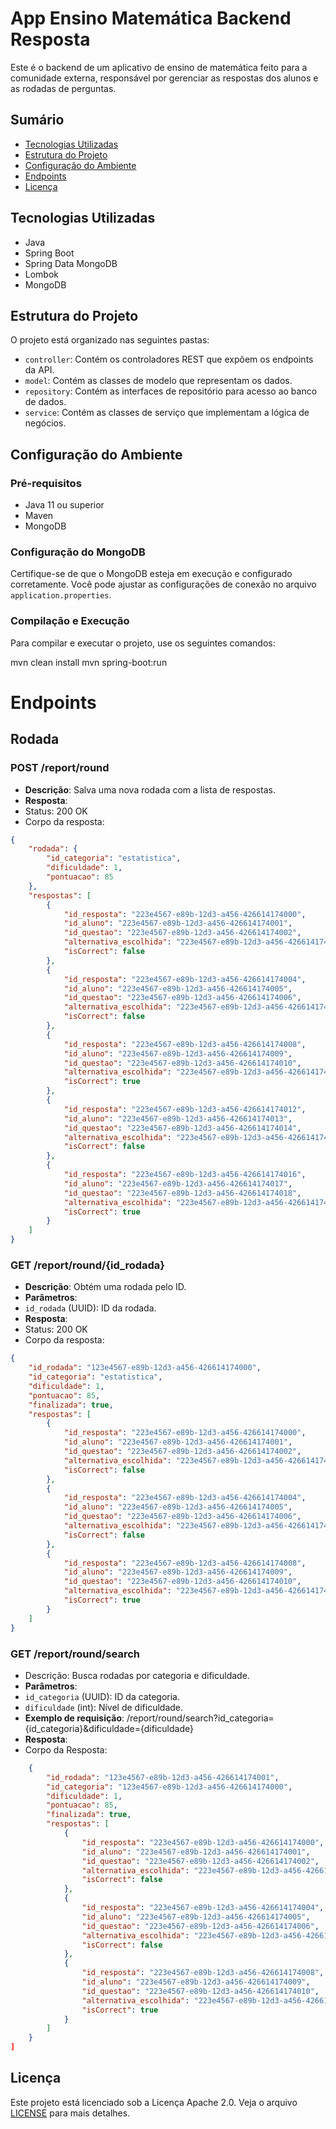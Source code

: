 # App Ensino Matemática Backend Resposta

Este é o backend de um aplicativo de ensino de matemática feito para a comunidade externa, responsável por gerenciar as respostas dos alunos e as rodadas de perguntas.

## Sumário

- [Tecnologias Utilizadas](#tecnologias-utilizadas)
- [Estrutura do Projeto](#estrutura-do-projeto)
- [Configuração do Ambiente](#configuração-do-ambiente)
- [Endpoints](#endpoints)
- [Licença](#licença)


## Tecnologias Utilizadas

- Java
- Spring Boot
- Spring Data MongoDB
- Lombok
- MongoDB

## Estrutura do Projeto

O projeto está organizado nas seguintes pastas:

- `controller`: Contém os controladores REST que expõem os endpoints da API.
- `model`: Contém as classes de modelo que representam os dados.
- `repository`: Contém as interfaces de repositório para acesso ao banco de dados.
- `service`: Contém as classes de serviço que implementam a lógica de negócios.

## Configuração do Ambiente

### Pré-requisitos

- Java 11 ou superior
- Maven
- MongoDB

### Configuração do MongoDB

Certifique-se de que o MongoDB esteja em execução e configurado corretamente. Você pode ajustar as configurações de conexão no arquivo `application.properties`.

### Compilação e Execução

Para compilar e executar o projeto, use os seguintes comandos:

mvn clean install
mvn spring-boot:run

# Endpoints
## Rodada

### POST /report/round
- **Descrição**:  Salva uma nova rodada com a lista de respostas.
- **Resposta**:
- Status: 200 OK
- Corpo da resposta: 
```json
{
    "rodada": {
        "id_categoria": "estatistica",
        "dificuldade": 1,
        "pontuacao": 85
    },
    "respostas": [
        {
            "id_resposta": "223e4567-e89b-12d3-a456-426614174000",
            "id_aluno": "223e4567-e89b-12d3-a456-426614174001",
            "id_questao": "223e4567-e89b-12d3-a456-426614174002",
            "alternativa_escolhida": "223e4567-e89b-12d3-a456-426614174003",
            "isCorrect": false
        },
        {
            "id_resposta": "223e4567-e89b-12d3-a456-426614174004",
            "id_aluno": "223e4567-e89b-12d3-a456-426614174005",
            "id_questao": "223e4567-e89b-12d3-a456-426614174006",
            "alternativa_escolhida": "223e4567-e89b-12d3-a456-426614174007",
            "isCorrect": false
        },
        {
            "id_resposta": "223e4567-e89b-12d3-a456-426614174008",
            "id_aluno": "223e4567-e89b-12d3-a456-426614174009",
            "id_questao": "223e4567-e89b-12d3-a456-426614174010",
            "alternativa_escolhida": "223e4567-e89b-12d3-a456-426614174011",
            "isCorrect": true
        },
        {
            "id_resposta": "223e4567-e89b-12d3-a456-426614174012",
            "id_aluno": "223e4567-e89b-12d3-a456-426614174013",
            "id_questao": "223e4567-e89b-12d3-a456-426614174014",
            "alternativa_escolhida": "223e4567-e89b-12d3-a456-426614174015",
            "isCorrect": false
        },
        {
            "id_resposta": "223e4567-e89b-12d3-a456-426614174016",
            "id_aluno": "223e4567-e89b-12d3-a456-426614174017",
            "id_questao": "223e4567-e89b-12d3-a456-426614174018",
            "alternativa_escolhida": "223e4567-e89b-12d3-a456-426614174019",
            "isCorrect": true
        }
    ]
}
```

### GET /report/round/{id_rodada}
- **Descrição**: Obtém uma rodada pelo ID.
- **Parâmetros**:
- `id_rodada` (UUID): ID da rodada.
- **Resposta**:
- Status: 200 OK
- Corpo da resposta:
  
```json
{
    "id_rodada": "123e4567-e89b-12d3-a456-426614174000",
    "id_categoria": "estatistica",
    "dificuldade": 1,
    "pontuacao": 85,
    "finalizada": true,
    "respostas": [
        {
            "id_resposta": "223e4567-e89b-12d3-a456-426614174000",
            "id_aluno": "223e4567-e89b-12d3-a456-426614174001",
            "id_questao": "223e4567-e89b-12d3-a456-426614174002",
            "alternativa_escolhida": "223e4567-e89b-12d3-a456-426614174003",
            "isCorrect": false
        },
        {
            "id_resposta": "223e4567-e89b-12d3-a456-426614174004",
            "id_aluno": "223e4567-e89b-12d3-a456-426614174005",
            "id_questao": "223e4567-e89b-12d3-a456-426614174006",
            "alternativa_escolhida": "223e4567-e89b-12d3-a456-426614174007",
            "isCorrect": false
        },
        {
            "id_resposta": "223e4567-e89b-12d3-a456-426614174008",
            "id_aluno": "223e4567-e89b-12d3-a456-426614174009",
            "id_questao": "223e4567-e89b-12d3-a456-426614174010",
            "alternativa_escolhida": "223e4567-e89b-12d3-a456-426614174011",
            "isCorrect": true
        }
    ]
}
```

### GET /report/round/search 
- Descrição: Busca rodadas por categoria e dificuldade.
- **Parâmetros**:
- `id_categoria` (UUID): ID da categoria.
- `dificuldade` (int): Nível de dificuldade.
- **Exemplo de requisição**: /report/round/search?id_categoria={id_categoria}&dificuldade={dificuldade}
- **Resposta**:
- Corpo da Resposta:
```json
    {
        "id_rodada": "123e4567-e89b-12d3-a456-426614174001",
        "id_categoria": "123e4567-e89b-12d3-a456-426614174000",
        "dificuldade": 1,
        "pontuacao": 85,
        "finalizada": true,
        "respostas": [
            {
                "id_resposta": "223e4567-e89b-12d3-a456-426614174000",
                "id_aluno": "223e4567-e89b-12d3-a456-426614174001",
                "id_questao": "223e4567-e89b-12d3-a456-426614174002",
                "alternativa_escolhida": "223e4567-e89b-12d3-a456-426614174003",
                "isCorrect": false
            },
            {
                "id_resposta": "223e4567-e89b-12d3-a456-426614174004",
                "id_aluno": "223e4567-e89b-12d3-a456-426614174005",
                "id_questao": "223e4567-e89b-12d3-a456-426614174006",
                "alternativa_escolhida": "223e4567-e89b-12d3-a456-426614174007",
                "isCorrect": false
            },
            {
                "id_resposta": "223e4567-e89b-12d3-a456-426614174008",
                "id_aluno": "223e4567-e89b-12d3-a456-426614174009",
                "id_questao": "223e4567-e89b-12d3-a456-426614174010",
                "alternativa_escolhida": "223e4567-e89b-12d3-a456-426614174011",
                "isCorrect": true
            }
        ]
    }
]
```

## Licença

Este projeto está licenciado sob a Licença Apache 2.0. Veja o arquivo [LICENSE](LICENSE) para mais detalhes.
